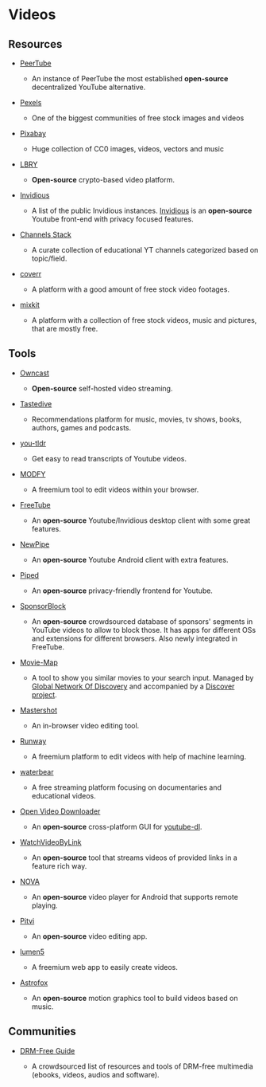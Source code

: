 # Videos

## Resources

* [PeerTube](https://libre.video)
  
   * An instance of PeerTube the most established **open-source** decentralized YouTube alternative.

* [Pexels](https://www.pexels.com)
  
   * One of the biggest communities of free stock images and videos

* [Pixabay](https://pixabay.com)
  
   * Huge collection of CC0 images, videos, vectors and music

* [LBRY](https://lbry.com)
  
   * **Open-source** crypto-based video platform.

* [Invidious](https://github.com/iv-org/documentation/blob/master/Invidious-Instances.md)
  
   * A list of the public Invidious instances. [Invidious](https://github.com/iv-org/invidious) is an **open-source** Youtube front-end with privacy focused features.

* [Channels Stack](https://channelsstack.webflow.io)
  
   * A curate collection of educational YT channels categorized based on topic/field.

* [coverr](https://coverr.co)
  
   * A platform with a good amount of free stock video footages.

* [mixkit](https://mixkit.co)
  
   * A platform with a collection of free stock videos, music and pictures, that are mostly free.

## Tools

* [Owncast](https://owncast.online)
  
   * **Open-source** self-hosted video streaming.

* [Tastedive](https://tastedive.com)
  
   * Recommendations platform for music, movies, tv shows, books, authors, games and podcasts.

* [you-tldr](https://you-tldr.com)
  
   * Get easy to read transcripts of Youtube videos.

* [MODFY](https://modfy.video)
  
   * A freemium tool to edit videos within your browser.

* [FreeTube](https://freetubeapp.io)
  
   * An **open-source** Youtube/Invidious desktop client with some great features.

* [NewPipe](https://newpipe.net)
  
   * An **open-source** Youtube Android client with extra features.

* [Piped](https://github.com/TeamPiped/Piped)
  
   * An **open-source** privacy-friendly frontend for Youtube.

* [SponsorBlock](https://sponsor.ajay.app)
  
   * An **open-source** crowdsourced database of sponsors' segments in YouTube videos to allow to block those. It has apps for different OSs and extensions for different browsers. Also newly integrated in FreeTube. 

* [Movie-Map](https://www.movie-map.com)
  
   * A tool to show you similar movies to your search input. Managed by [Global Network Of Discovery](https://www.gnod.com) and accompanied by a [Discover project](https://www.gnovies.com).

* [Mastershot](https://mastershot.app)
  
   * An in-browser video editing tool.

* [Runway](https://runwayml.com)
  
   * A freemium platform to edit videos with help of machine learning.

* [waterbear](https://www.waterbear.com)
  
   * A free streaming platform focusing on documentaries and educational videos.

* [Open Video Downloader](https://github.com/jely2002/youtube-dl-gui)
  
   * An **open-source** cross-platform GUI for [youtube-dl](https://github.com/ytdl-org/youtube-dl).

* [WatchVideoByLink](https://github.com/MohamedBakoush/WatchVideoByLink)
  
   * An **open-source** tool that streams videos of provided links in a feature rich way.

* [NOVA](https://github.com/nova-video-player/aos-AVP)
  
   * An **open-source** video player for Android that supports remote playing.

* [Pitvi](https://gitlab.gnome.org/GNOME/pitivi)
  
   * An **open-source** video editing app.

* [lumen5](https://lumen5.com)
  
   * A freemium web app to easily create videos.

* [Astrofox](https://github.com/astrofox-io/astrofox)
  
   * An **open-source** motion graphics tool to build videos based on music.

## Communities

* [DRM-Free Guide](https://www.defectivebydesign.org/guide)
  
   - A crowdsourced list of resources and tools of DRM-free multimedia (ebooks, videos, audios and software).
